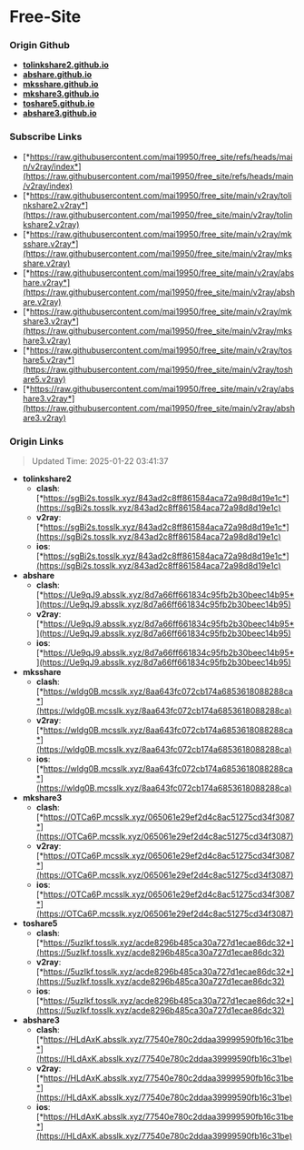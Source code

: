 # Free-Site

### Origin Github

- [**tolinkshare2.github.io**](https://github.com/tolinkshare2/tolinkshare2.github.io)
- [**abshare.github.io**](https://github.com/abshare/abshare.github.io)
- [**mksshare.github.io**](https://github.com/mksshare/mksshare.github.io)
- [**mkshare3.github.io**](https://github.com/mkshare3/mkshare3.github.io)
- [**toshare5.github.io**](https://github.com/toshare5/toshare5.github.io)
- [**abshare3.github.io**](https://github.com/abshare3/abshare3.github.io)

### Subscribe Links

- [*https://raw.githubusercontent.com/mai19950/free_site/refs/heads/main/v2ray/index*](https://raw.githubusercontent.com/mai19950/free_site/refs/heads/main/v2ray/index)
- [*https://raw.githubusercontent.com/mai19950/free_site/main/v2ray/tolinkshare2.v2ray*](https://raw.githubusercontent.com/mai19950/free_site/main/v2ray/tolinkshare2.v2ray)
- [*https://raw.githubusercontent.com/mai19950/free_site/main/v2ray/mksshare.v2ray*](https://raw.githubusercontent.com/mai19950/free_site/main/v2ray/mksshare.v2ray)
- [*https://raw.githubusercontent.com/mai19950/free_site/main/v2ray/abshare.v2ray*](https://raw.githubusercontent.com/mai19950/free_site/main/v2ray/abshare.v2ray)
- [*https://raw.githubusercontent.com/mai19950/free_site/main/v2ray/mkshare3.v2ray*](https://raw.githubusercontent.com/mai19950/free_site/main/v2ray/mkshare3.v2ray)
- [*https://raw.githubusercontent.com/mai19950/free_site/main/v2ray/toshare5.v2ray*](https://raw.githubusercontent.com/mai19950/free_site/main/v2ray/toshare5.v2ray)
- [*https://raw.githubusercontent.com/mai19950/free_site/main/v2ray/abshare3.v2ray*](https://raw.githubusercontent.com/mai19950/free_site/main/v2ray/abshare3.v2ray)

### Origin Links

> Updated Time: 2025-01-22 03:41:37

- **tolinkshare2**
  - **clash**: [*https://sgBi2s.tosslk.xyz/843ad2c8ff861584aca72a98d8d19e1c*](https://sgBi2s.tosslk.xyz/843ad2c8ff861584aca72a98d8d19e1c)
  - **v2ray**: [*https://sgBi2s.tosslk.xyz/843ad2c8ff861584aca72a98d8d19e1c*](https://sgBi2s.tosslk.xyz/843ad2c8ff861584aca72a98d8d19e1c)
  - **ios**: [*https://sgBi2s.tosslk.xyz/843ad2c8ff861584aca72a98d8d19e1c*](https://sgBi2s.tosslk.xyz/843ad2c8ff861584aca72a98d8d19e1c)
- **abshare**
  - **clash**: [*https://Ue9qJ9.absslk.xyz/8d7a66ff661834c95fb2b30beec14b95*](https://Ue9qJ9.absslk.xyz/8d7a66ff661834c95fb2b30beec14b95)
  - **v2ray**: [*https://Ue9qJ9.absslk.xyz/8d7a66ff661834c95fb2b30beec14b95*](https://Ue9qJ9.absslk.xyz/8d7a66ff661834c95fb2b30beec14b95)
  - **ios**: [*https://Ue9qJ9.absslk.xyz/8d7a66ff661834c95fb2b30beec14b95*](https://Ue9qJ9.absslk.xyz/8d7a66ff661834c95fb2b30beec14b95)
- **mksshare**
  - **clash**: [*https://wldg0B.mcsslk.xyz/8aa643fc072cb174a6853618088288ca*](https://wldg0B.mcsslk.xyz/8aa643fc072cb174a6853618088288ca)
  - **v2ray**: [*https://wldg0B.mcsslk.xyz/8aa643fc072cb174a6853618088288ca*](https://wldg0B.mcsslk.xyz/8aa643fc072cb174a6853618088288ca)
  - **ios**: [*https://wldg0B.mcsslk.xyz/8aa643fc072cb174a6853618088288ca*](https://wldg0B.mcsslk.xyz/8aa643fc072cb174a6853618088288ca)
- **mkshare3**
  - **clash**: [*https://OTCa6P.mcsslk.xyz/065061e29ef2d4c8ac51275cd34f3087*](https://OTCa6P.mcsslk.xyz/065061e29ef2d4c8ac51275cd34f3087)
  - **v2ray**: [*https://OTCa6P.mcsslk.xyz/065061e29ef2d4c8ac51275cd34f3087*](https://OTCa6P.mcsslk.xyz/065061e29ef2d4c8ac51275cd34f3087)
  - **ios**: [*https://OTCa6P.mcsslk.xyz/065061e29ef2d4c8ac51275cd34f3087*](https://OTCa6P.mcsslk.xyz/065061e29ef2d4c8ac51275cd34f3087)
- **toshare5**
  - **clash**: [*https://5uzIkf.tosslk.xyz/acde8296b485ca30a727d1ecae86dc32*](https://5uzIkf.tosslk.xyz/acde8296b485ca30a727d1ecae86dc32)
  - **v2ray**: [*https://5uzIkf.tosslk.xyz/acde8296b485ca30a727d1ecae86dc32*](https://5uzIkf.tosslk.xyz/acde8296b485ca30a727d1ecae86dc32)
  - **ios**: [*https://5uzIkf.tosslk.xyz/acde8296b485ca30a727d1ecae86dc32*](https://5uzIkf.tosslk.xyz/acde8296b485ca30a727d1ecae86dc32)
- **abshare3**
  - **clash**: [*https://HLdAxK.absslk.xyz/77540e780c2ddaa39999590fb16c31be*](https://HLdAxK.absslk.xyz/77540e780c2ddaa39999590fb16c31be)
  - **v2ray**: [*https://HLdAxK.absslk.xyz/77540e780c2ddaa39999590fb16c31be*](https://HLdAxK.absslk.xyz/77540e780c2ddaa39999590fb16c31be)
  - **ios**: [*https://HLdAxK.absslk.xyz/77540e780c2ddaa39999590fb16c31be*](https://HLdAxK.absslk.xyz/77540e780c2ddaa39999590fb16c31be)
